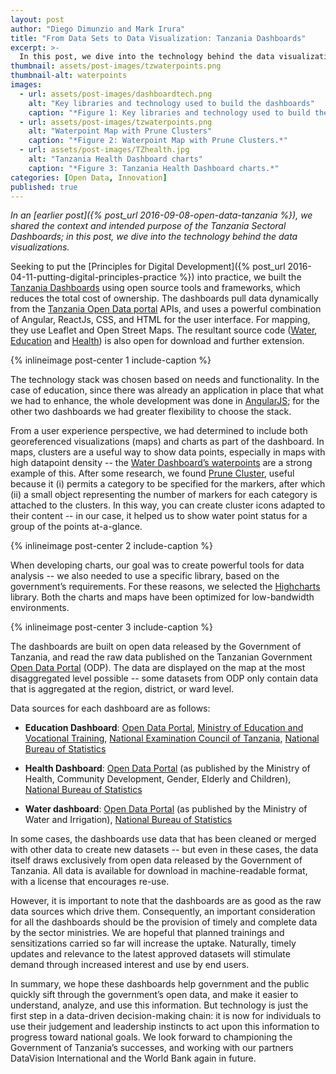 ```yaml
---
layout: post
author: "Diego Dimunzio and Mark Irura"
title: "From Data Sets to Data Visualization: Tanzania Dashboards" 
excerpt: >-
  In this post, we dive into the technology behind the data visualizations....
thumbnail: assets/post-images/tzwaterpoints.png
thumbnail-alt: waterpoints
images:
  - url: assets/post-images/dashboardtech.png
    alt: "Key libraries and technology used to build the dashboards"
    caption: "*Figure 1: Key libraries and technology used to build the dashboards.*"
  - url: assets/post-images/tzwaterpoints.png
    alt: "Waterpoint Map with Prune Clusters"
    caption: "*Figure 2: Waterpoint Map with Prune Clusters.*"
  - url: assets/post-images/TZhealth.jpg
    alt: "Tanzania Health Dashboard charts"
    caption: "*Figure 3: Tanzania Health Dashboard charts.*"
categories: [Open Data, Innovation]
published: true
---
```


*In an [earlier post]({% post_url 2016-09-08-open-data-tanzania %}), we shared the context and intended purpose of the Tanzania Sectoral Dashboards; in this post, we dive into the technology behind the data visualizations.*

Seeking to put the [Principles for Digital Development]({% post_url 2016-04-11-putting-digital-principles-practice %}) into practice, we built the [Tanzania Dashboards](http://www.takwimu.org/#/?_k=t1r8g4) using open source tools and frameworks, which reduces the total cost of ownership. The dashboards pull data dynamically from the [Tanzania Open Data portal](http://www.takwimu.org/#/?_k=t1r8g4) APIs, and uses a powerful combination of Angular, ReactJs, CSS, and HTML for the user interface. For mapping, they use Leaflet and Open Street Maps. The resultant source code ([Water](https://github.com/WorldBank-Transport/waterdash), [Education](https://github.com/WorldBank-Transport/edudash) and [Health](https://github.com/WorldBank-Transport/healthdash)) is also open for download and further extension.

{% inlineimage post-center 1 include-caption %}

The technology stack was chosen based on needs and functionality. In the case of education, since there was already an application in place that what we had to enhance, the whole development was done in [AngularJS](https://angularjs.org); for the other two dashboards we had greater flexibility to choose the stack.

From a user experience perspective, we had determined to include both georeferenced visualizations (maps) and charts as part of the dashboard. In maps, clusters are a useful way to show data points, especially in maps with high datapoint density -- the [Water Dashboard’s waterpoints](http://maji.takwimu.org/#/dash/points/waterpoints/?_k=q6pb95) are a strong example of this. After some research, we found [Prune Cluster](https://github.com/SINTEF-9012/PruneCluster), useful because it (i) permits a category to be specified for the markers, after which (ii) a small object representing the number of markers for each category is attached to the clusters. In this way, you can create cluster icons adapted to their content -- in our case, it helped us to show water point status for a group of the points at-a-glance. 

{% inlineimage post-center 2 include-caption %}

When developing charts, our goal was to create powerful tools for data analysis -- we also needed to use a specific library, based on the government’s requirements. For these reasons, we selected the [Highcharts](http://www.highcharts.com) library. Both the charts and maps have been optimized for low-bandwidth environments.

{% inlineimage post-center 3 include-caption %}

The dashboards are built on open data released by the Government of Tanzania, and read the raw data published on the Tanzanian Government [Open Data Portal](http://opendata.go.tz) (ODP). The data are displayed on the map at the most disaggregated level possible -- some datasets from ODP only contain data that is aggregated at the region, district, or ward level. 

Data sources for each dashboard are as follows: 

- **Education Dashboard**: [Open Data Portal](http://opendata.go.tz/organization/ministry-of-education-and-vocational-training), [Ministry of Education and Vocational Training](http://www.moe.go.tz), [National Examination Council of Tanzania](http://necta.go.tz), [National Bureau of Statistics](http://nbs.go.tz)

- **Health Dashboard**: [Open Data Portal](http://opendata.go.tz/organization/ministry-of-health-and-social) (as published by the Ministry of Health, Community Development, Gender, Elderly and Children), [National Bureau of Statistics](http://nbs.go.tz) 

- **Water dashboard**: [Open Data Portal](http://opendata.go.tz/organization/ministry-of-water) (as published by the Ministry of Water and Irrigation), [National Bureau of Statistics](http://nbs.go.tz)

In some cases, the dashboards use data that has been cleaned or merged with other data to create new datasets -- but even in these cases, the data itself draws exclusively from open data released by the Government of Tanzania. All data is available for download in machine-readable format, with a license that encourages re-use.  

However, it is important to note that the dashboards are as good as the raw data sources which drive them. Consequently, an important consideration for all the dashboards should be the provision of timely and complete data by the sector ministries. We are hopeful that planned trainings and sensitizations carried so far will increase the uptake. Naturally, timely updates and relevance to the latest approved datasets will stimulate demand through increased interest and use by end users. 

In summary, we hope these dashboards help government and the public quickly sift through the government’s open data, and make it easier to understand, analyze, and use this information. But technology is just the first step in a data-driven decision-making chain: it is now for individuals to use their judgement and leadership instincts to act upon this information to progress toward national goals. We look forward to championing the Government of Tanzania’s successes, and working with our partners DataVision International and the World Bank again in future.

